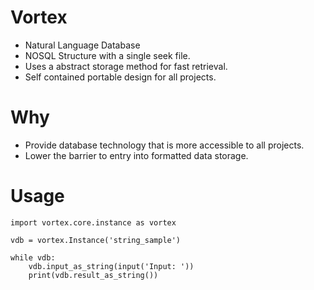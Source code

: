 # Vortex
- Natural Language Database
- NOSQL Structure with a single seek file.
- Uses a abstract storage method for fast retrieval.
- Self contained portable design for all projects.

# Why
- Provide database technology that is more accessible to all projects.
- Lower the barrier to entry into formatted data storage.

# Usage

    import vortex.core.instance as vortex

    vdb = vortex.Instance('string_sample')

    while vdb:
        vdb.input_as_string(input('Input: '))
        print(vdb.result_as_string())